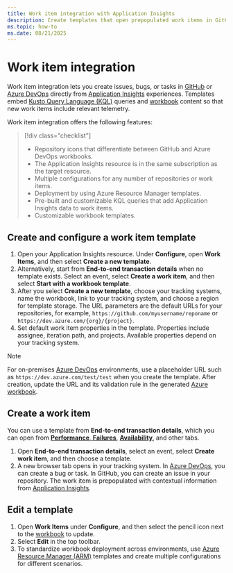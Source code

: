 ```yaml
---
title: Work item integration with Application Insights
description: Create templates that open prepopulated work items in GitHub or Azure DevOps with contextual data from Application Insights.
ms.topic: how-to
ms.date: 08/21/2025
---
```


# Work item integration

Work item integration lets you create issues, bugs, or tasks in [GitHub](https://github.com) or [Azure DevOps](/azure/devops/user-guide/what-is-azure-devops) directly from [Application Insights](app-insights-overview.md) experiences. Templates embed [Kusto Query Language (KQL)](/kusto/query) queries and [workbook](../visualize/best-practices-visualize.md) content so that new work items include relevant telemetry.

Work item integration offers the following features:

> [!div class="checklist"]
> - Repository icons that differentiate between GitHub and Azure DevOps workbooks.
> - The Application Insights resource is in the same subscription as the target resource.
> - Multiple configurations for any number of repositories or work items.
> - Deployment by using Azure Resource Manager templates.
> - Pre-built and customizable KQL queries that add Application Insights data to work items.
> - Customizable workbook templates.

## Create and configure a work item template

1. Open your Application Insights resource. Under **Configure**, open **Work Items**, and then select **Create a new template**.
1. Alternatively, start from **End-to-end transaction details** when no template exists. Select an event, select **Create a work item**, and then select **Start with a workbook template**.
1. After you select **Create a new template**, choose your tracking systems, name the workbook, link to your tracking system, and choose a region for template storage. The URL parameters are the default URLs for your repositories, for example, `https://github.com/myusername/reponame` or `https://dev.azure.com/{org}/{project}`.
1. Set default work item properties in the template. Properties include assignee, iteration path, and projects. Available properties depend on your tracking system.

> [!NOTE]
> For on-premises [Azure DevOps](/azure/devops/user-guide/what-is-azure-devops) environments, use a placeholder URL such as `https://dev.azure.com/test/test` when you create the template. After creation, update the URL and its validation rule in the generated [Azure workbook](/azure/azure-monitor/visualize/workbooks-create-workbook).

## Create a work item

You can use a template from **End-to-end transaction details**, which you can open from [**Performance**, **Failures**](failures-performance-transactions.md), [**Availability**](availability.md), and other tabs.

1. Open **End-to-end transaction details**, select an event, select **Create work item**, and then choose a template.
1. A new browser tab opens in your tracking system. In [Azure DevOps](/azure/devops/user-guide/what-is-azure-devops), you can create a bug or task. In GitHub, you can create an issue in your repository. The work item is prepopulated with contextual information from [Application Insights](app-insights-overview.md).

## Edit a template

1. Open **Work Items** under **Configure**, and then select the pencil icon next to the [workbook](../visualize/best-practices-visualize.md) to update.
1. Select **Edit** in the top toolbar.
1. To standardize workbook deployment across environments, use [Azure Resource Manager (ARM)](/azure/azure-resource-manager/management/overview) templates and create multiple configurations for different scenarios.
